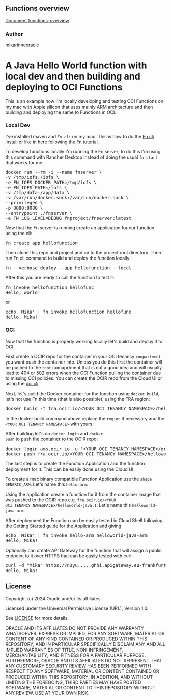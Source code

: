<!--
Copyright (c) 2024 Oracle and/or its affiliates.

The Universal Permissive License (UPL), Version 1.0

Subject to the condition set forth below, permission is hereby granted to any
person obtaining a copy of this software, associated documentation and/or data
(collectively the "Software"), free of charge and under any and all copyright
rights in the Software, and any and all patent rights owned or freely
licensable by each licensor hereunder covering either (i) the unmodified
Software as contributed to or provided by such licensor, or (ii) the Larger
Works (as defined below), to deal in both

(a) the Software, and
(b) any piece of software and/or hardware listed in the lrgrwrks.txt file if
one is included with the Software (each a "Larger Work" to which the Software
is contributed by such licensors),

without restriction, including without limitation the rights to copy, create
derivative works of, display, perform, and distribute the Software and make,
use, sell, offer for sale, import, export, have made, and have sold the
Software and the Larger Work(s), and to sublicense the foregoing rights on
either these or other terms.

This license is subject to the following condition:
The above copyright notice and either this complete permission notice or at
a minimum a reference to the UPL must be included in all copies or
substantial portions of the Software.

THE SOFTWARE IS PROVIDED "AS IS", WITHOUT WARRANTY OF ANY KIND, EXPRESS OR
IMPLIED, INCLUDING BUT NOT LIMITED TO THE WARRANTIES OF MERCHANTABILITY,
FITNESS FOR A PARTICULAR PURPOSE AND NONINFRINGEMENT. IN NO EVENT SHALL THE
AUTHORS OR COPYRIGHT HOLDERS BE LIABLE FOR ANY CLAIM, DAMAGES OR OTHER
LIABILITY, WHETHER IN AN ACTION OF CONTRACT, TORT OR OTHERWISE, ARISING FROM,
OUT OF OR IN CONNECTION WITH THE SOFTWARE OR THE USE OR OTHER DEALINGS IN THE
SOFTWARE.
-->

## Functions overview
[Document functions-overview](files/Fn.pdf)

### Author
<a href="https://github.com/mikarinneoracle">mikarinneoracle</a>

# A Java Hello World function with local dev and then building and deploying to OCI Functions

This is an example how I'm locally developing and testing OCI Functions on my mac with Apple silicon that uses mainly ARM architecture and then building and deploying the same to Functions in OCI.

### Local Dev

I've installed maven and <code>Fn cli</code> on my mac. This is how to do the <a href="https://docs.oracle.com/en-us/iaas/Content/Functions/Tasks/functionsinstallfncli.htm">Fn cli install</a> or like in here <a href="https://fnproject.io/tutorials/install/">following the Fn tutorial</a>. 

<p>

To develop functions locally I'm running the Fn server; to do this I'm using this command with Rancher Desktop instead of doing the usual <code>fn start</code> that works for me:

<pre>
docker run --rm -i --name fnserver \
-v /tmp/iofs:/iofs \
-e FN_IOFS_DOCKER_PATH=/tmp/iofs \
-e FN_IOFS_PATH=/iofs \
-v /tmp/data:/app/data \
-v /var/run/docker.sock:/var/run/docker.sock \
--privileged \
-p 8080:8080 \
--entrypoint ./fnserver \
-e FN_LOG_LEVEL=DEBUG fnproject/fnserver:latest
</pre>

<p>
Now that the Fn server is running create an application for our function using the cli:

<pre>
fn create app hellofunction
</pre>

<p>

Then clone this repo and project and cd to the project root directory. Then run Fn cli command to build and deploy the function locally:

<pre>
fn --verbose deploy --app hellofunction --local
</pre>

<p>

After this you are ready to call the function to test it:

<pre>
fn invoke hellofunction hellofunc
Hello, world!
</pre>

or

<pre>
echo 'Mika' | fn invoke hellofunction hellofunc
Hello, Mika!
</pre>

### OCI

Now that the function is properly working locally let's build and deploy it to OCI.

<p>

First create a OCIR repo for the container in your OCI tenancy <code>compartment</code> you want push the container into. Unless you do this first the container will be pushed to the <code>root</code> comaprtment that is not a good idea and will usually lead to 404 or 502 errors when the OCI Function pulling the container due to missing OCI policies. You can create the OCIR repo from the Cloud UI or using the <a href="https://docs.oracle.com/en-us/iaas/tools/oci-cli/3.41.0/oci_cli_docs/cmdref/artifacts/container/repository/create.html">oci cli</a>.

<p>

Next, let's build the Docker container for the function using <code>docker build</code>, let's not use Fn this time (that is also possible), using the FRA region:

<pre>
docker build -t fra.ocir.io/&lt;YOUR OCI TENANCY NAMESPACE&gt;/helloworld-java:1 .
</pre>

In the docker build command above replace the <code>region</code> if necessary and the <code>&lt;YOUR OCI TENANCY NAMESPACE&gt;</code> with yours.

<p>

After building let's do <code>docker login</code> and <code>docker push</code> to push the container to the OCIR repo:

<p>

<pre>
docker login ams.ocir.io -u '&lt;YOUR OCI TENANCY NAMESPACE&gt;/oracleidentitycloudservice/&lt;YOUR USERNAME&gt;' -p '&lt;YOUR ACCESS TOKEN&gt;'
docker push fra.ocir.io/&lt;YOUR OCI TENANCY NAMESPACE&gt;/helloworld-java:1
</pre>

<p>

The last step is to create the Function Application and the function deployment for it. This can be easily done using the Cloud UI. 

<p>

To create a mac binary compatible Function Application use the <code>shape GENERIC_ARM</code>. Let's name this <code>hello-arm</code>.

<p>

Using the application create a function for it from the container image that was pushed to the OCIR repo e.g. <code>fra.ocir.io/&lt;YOUR OCI TENANCY NAMESPACE&gt;/helloworld-java:1</code>. Let's name this <code>helloworld-java-arm</code>.

<p>

After deployment the Function can be easily tested in Cloud Shell following the Getting Started guide for the Application and giving:

<pre>
echo 'Mika' | fn invoke hello-arm helloworld-java-arm
Hello, Mika!
</pre>

<p>

Optionally can create API Gateway for the function that will assign a public endpoint to it over HTTPS that can be easily tested with curl:

<pre>
curl -d "Mika" https://n3yu.....ghhi.apigateway.eu-frankfurt-1.oci.customer-oci.com/
Hello, Mika!
</pre>

## License

Copyright (c) 2024 Oracle and/or its affiliates.

Licensed under the Universal Permissive License (UPL), Version 1.0.

See [LICENSE](LICENSE) for more details.

ORACLE AND ITS AFFILIATES DO NOT PROVIDE ANY WARRANTY WHATSOEVER, EXPRESS OR IMPLIED, FOR ANY SOFTWARE, MATERIAL OR CONTENT OF ANY KIND CONTAINED OR PRODUCED WITHIN THIS REPOSITORY, AND IN PARTICULAR SPECIFICALLY DISCLAIM ANY AND ALL IMPLIED WARRANTIES OF TITLE, NON-INFRINGEMENT, MERCHANTABILITY, AND FITNESS FOR A PARTICULAR PURPOSE.  FURTHERMORE, ORACLE AND ITS AFFILIATES DO NOT REPRESENT THAT ANY CUSTOMARY SECURITY REVIEW HAS BEEN PERFORMED WITH RESPECT TO ANY SOFTWARE, MATERIAL OR CONTENT CONTAINED OR PRODUCED WITHIN THIS REPOSITORY. IN ADDITION, AND WITHOUT LIMITING THE FOREGOING, THIRD PARTIES MAY HAVE POSTED SOFTWARE, MATERIAL OR CONTENT TO THIS REPOSITORY WITHOUT ANY REVIEW. USE AT YOUR OWN RISK. 